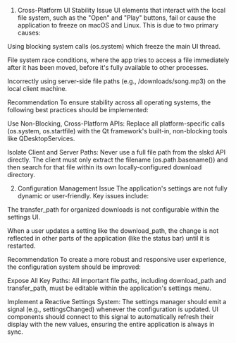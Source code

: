 1. Cross-Platform UI Stability
Issue
UI elements that interact with the local file system, such as the "Open" and "Play" buttons, fail or cause the application to freeze on macOS and Linux. This is due to two primary causes:

Using blocking system calls (os.system) which freeze the main UI thread.

File system race conditions, where the app tries to access a file immediately after it has been moved, before it's fully available to other processes.

Incorrectly using server-side file paths (e.g., /downloads/song.mp3) on the local client machine.

Recommendation
To ensure stability across all operating systems, the following best practices should be implemented:

Use Non-Blocking, Cross-Platform APIs: Replace all platform-specific calls (os.system, os.startfile) with the Qt framework's built-in, non-blocking tools like QDesktopServices.

Isolate Client and Server Paths: Never use a full file path from the slskd API directly. The client must only extract the filename (os.path.basename()) and then search for that file within its own locally-configured download directory.

2. Configuration Management
Issue
The application's settings are not fully dynamic or user-friendly. Key issues include:

The transfer_path for organized downloads is not configurable within the settings UI.

When a user updates a setting like the download_path, the change is not reflected in other parts of the application (like the status bar) until it is restarted.

Recommendation
To create a more robust and responsive user experience, the configuration system should be improved:

Expose All Key Paths: All important file paths, including download_path and transfer_path, must be editable within the application's settings menu.

Implement a Reactive Settings System: The settings manager should emit a signal (e.g., settingsChanged) whenever the configuration is updated. UI components should connect to this signal to automatically refresh their display with the new values, ensuring the entire application is always in sync.